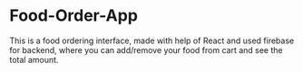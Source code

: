 # Food-Order-App
This is a food ordering interface, made with help of React and used firebase for backend,
where you can add/remove your food from cart and see the total amount.
